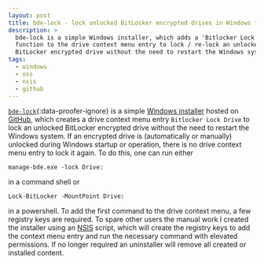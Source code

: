```yaml
---
layout: post
title: bde-lock - lock unlocked BitLocker encrypted drives in Windows from the context menu (2019-)
description: >
  bde-lock is a simple Windows installer, which adds a 'Bitlocker Lock drive'
  function to the drive context menu entry to lock / re-lock an unlocked
  BitLocker encrypted drive without the need to restart the Windows system.
tags:
  - windows
  - oss
  - nsis
  - github
---
```


[`bde-lock`](/bde-lock/){:data-proofer-ignore} is a simple [Windows installer](https://github.com/dleidert/bde-lock/releases/latest) hosted on [GitHub](https://github.com), which creates a drive context menu entry `Bitlocker Lock Drive` to lock an unlocked BitLocker encrypted drive without the need to restart the Windows system. If an encrypted drive is (automatically or manually) unlocked during Windows startup or operation, there is no drive context menu entry to lock it again. To do this, one can run either

```
manage-bde.exe -lock Drive:
```

in a command shell or

```
Lock-BitLocker -MountPoint Drive:
```

in a powershell. To add the first command to the drive context menu, a few registry keys are required. To spare other users the manual work I created the installer using an [NSIS](https://nsis.sourceforge.io) script, which will create the registry keys to add the context menu entry and run the necessary command with elevated permissions. If no longer required an uninstaller will remove all created or installed content.
